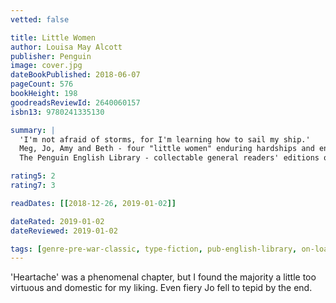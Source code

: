 ```yaml
---
vetted: false

title: Little Women
author: Louisa May Alcott
publisher: Penguin
image: cover.jpg
dateBookPublished: 2018-06-07
pageCount: 576
bookHeight: 198
goodreadsReviewId: 2640060157
isbn13: 9780241335130

summary: |
  'I'm not afraid of storms, for I'm learning how to sail my ship.'
  Meg, Jo, Amy and Beth - four "little women" enduring hardships and enjoying adventures in Civil War New England The charming story of the March sisters, Little Women has been adored by generations. Readers have rooted for Laurie in his pursuit of Jo's hand, cried over little Beth's death, and dreamed of travelling through Europe with old Aunt March and Amy. Future writers have found inspiration in Jo's devotion to her writing. In this simple, enthralling tale, both parts of which are included here, Louisa May Alcott has created four of American literature's most beloved women.
  The Penguin English Library - collectable general readers' editions of the best fiction in English, from the eighteenth century to the end of the Second World War.

rating5: 2
rating7: 3

readDates: [[2018-12-26, 2019-01-02]]

dateRated: 2019-01-02
dateReviewed: 2019-01-02

tags: [genre-pre-war-classic, type-fiction, pub-english-library, on-loan]
---
```


'Heartache' was a phenomenal chapter, but I found the majority a little too virtuous and domestic for my liking. Even fiery Jo fell to tepid by the end.
